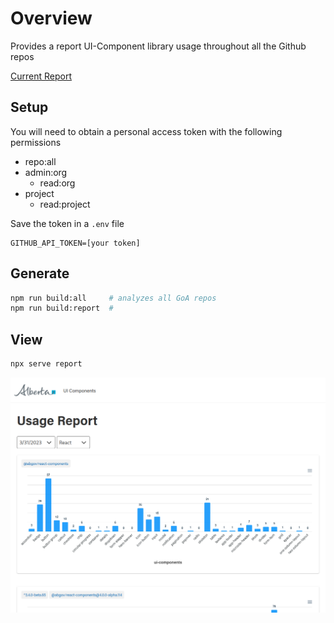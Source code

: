 # Overview

Provides a report UI-Component library usage throughout all the Github repos

[Current Report](https://abgov-ui-component-usage.netlify.app/)

## Setup

You will need to obtain a personal access token with the following permissions
- repo:all
- admin:org
  - read:org
- project
  - read:project

Save the token in a `.env` file

```
GITHUB_API_TOKEN=[your token]
```

## Generate

```bash
npm run build:all     # analyzes all GoA repos
npm run build:report  # 
```

## View

```bash
npx serve report
```



![](.images/20230331155914.png)
